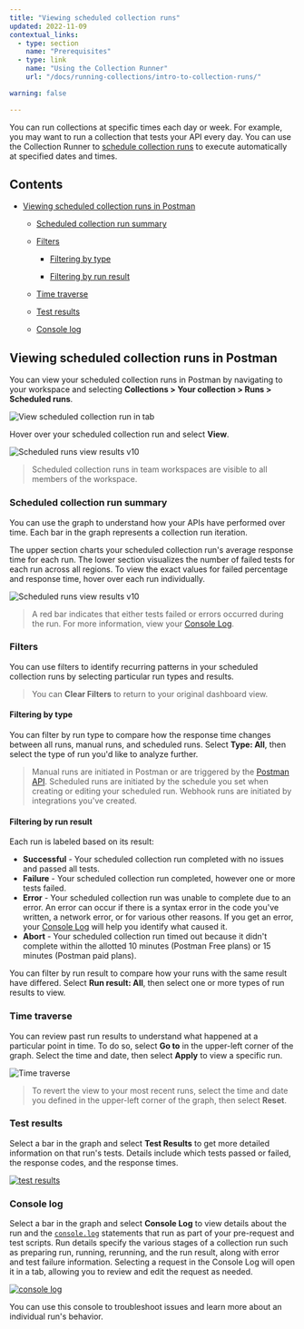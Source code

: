 ```yaml
---
title: "Viewing scheduled collection runs"
updated: 2022-11-09
contextual_links:
  - type: section
    name: "Prerequisites"
  - type: link
    name: "Using the Collection Runner"
    url: "/docs/running-collections/intro-to-collection-runs/"

warning: false

---
```


You can run collections at specific times each day or week. For example, you may want to run a collection that tests your API every day. You can use the Collection Runner to [schedule collection runs](/docs/running-collections/scheduling-collection-runs/) to execute automatically at specified dates and times.

## Contents

* [Viewing scheduled collection runs in Postman](#viewing-scheduled-collection-runs-in-postman)

    * [Scheduled collection run summary](#scheduled-collection-run-summary)

    * [Filters](#filters)

        * [Filtering by type](#filtering-by-type)

        * [Filtering by run result](#filtering-by-run-result)

    * [Time traverse](#time-traverse)

    * [Test results](#test-results)

    * [Console log](#console-log)

## Viewing scheduled collection runs in Postman

You can view your scheduled collection runs in Postman by navigating to your workspace and selecting **Collections > Your collection > Runs > Scheduled runs**.

<img src="https://assets.postman.com/postman-docs/v10/scheduled-runs-tab-5-v10.jpg" alt="View scheduled collection run in tab"/>

Hover over your scheduled collection run and select **View**.

![Scheduled runs view results v10](https://assets.postman.com/postman-docs/v10/scr-hover-select-view-1-v10.jpg)

> Scheduled collection runs in team workspaces are visible to all members of the workspace.

### Scheduled collection run summary

You can use the graph to understand how your APIs have performed over time. Each bar in the graph represents a collection run iteration.

The upper section charts your scheduled collection run's average response time for each run. The lower section visualizes the number of failed tests for each run across all regions. To view the exact values for failed percentage and response time, hover over each run individually.

![Scheduled runs view results v10](https://assets.postman.com/postman-docs/v10/view-scheduled-run-results-2-v10.jpg)

> A red bar indicates that either tests failed or errors occurred during the run. For more information, view your [Console Log](#console-log).

### Filters

You can use filters to identify recurring patterns in your scheduled collection runs by selecting particular run types and results.

> You can **Clear Filters** to return to your original dashboard view.

#### Filtering by type

You can filter by run type to compare how the response time changes between all runs, manual runs, and scheduled runs. Select **Type: All**, then select the type of run you'd like to analyze further.

> Manual runs are initiated in Postman or are triggered by the [Postman API](https://documenter.postman.com/view/631643/JsLs/?version=latest#5b277ca0-7114-e04e-f1f5-246fbbd6d973). Scheduled runs are initiated by the schedule you set when creating or editing your scheduled run. Webhook runs are initiated by integrations you've created.

#### Filtering by run result

Each run is labeled based on its result:

* **Successful** - Your scheduled collection run completed with no issues and passed all tests.
* **Failure** - Your scheduled collection run completed, however one or more tests failed.
* **Error** - Your scheduled collection run was unable to complete due to an error. An error can occur if there is a syntax error in the code you've written, a network error, or for various other reasons. If you get an error, your [Console Log](#console-log) will help you identify what caused it.
* **Abort** - Your scheduled collection run timed out because it didn't complete within the allotted 10 minutes (Postman Free plans) or 15 minutes (Postman paid plans).

You can filter by run result to compare how your runs with the same result have differed. Select **Run result: All**, then select one or more types of run results to view.

### Time traverse

You can review past run results to understand what happened at a particular point in time. To do so, select **Go to** in the upper-left corner of the graph. Select the time and date, then select **Apply** to view a specific run.

![Time traverse](https://assets.postman.com/postman-docs/v10/scr-time-traverse-v10.jpg)

> To revert the view to your most recent runs, select the time and date you defined in the upper-left corner of the graph, then select **Reset**.

### Test results

Select a bar in the graph and select **Test Results** to get more detailed information on that run's tests. Details include which tests passed or failed, the response codes, and the response times.

[![test results](https://assets.postman.com/postman-docs/v10/scr-view-test-results-v10.jpg)](https://assets.postman.com/postman-docs/scr-view-test-results-v10.jpg)

### Console log

Select a bar in the graph and select **Console Log** to view details about the run and the [`console.log`](/docs/sending-requests/troubleshooting-api-requests/) statements that run as part of your pre-request and test scripts. Run details specify the various stages of a collection run such as preparing run, running, rerunning, and the run result, along with error and test failure information. Selecting a request in the Console Log will open it in a tab, allowing you to review and edit the request as needed.

[![console log](https://assets.postman.com/postman-docs/v10/scr-view-console-log-v10.jpg)](https://assets.postman.com/postman-docs/v10/scr-view-console-log-v10.jpg)

You can use this console to troubleshoot issues and learn more about an individual run's behavior.
